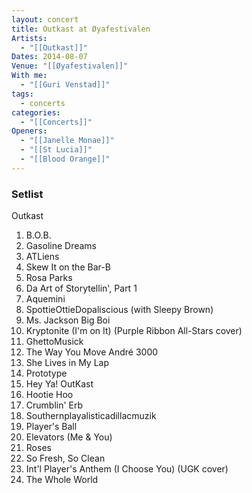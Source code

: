 ```yaml
---
layout: concert
title: Outkast at Øyafestivalen
Artists:
  - "[[Outkast]]"
Dates: 2014-08-07
Venue: "[[Øyafestivalen]]"
With me:
  - "[[Guri Venstad]]"
tags:
  - concerts
categories:
  - "[[Concerts]]"
Openers:
  - "[[Janelle Monae]]"
  - "[[St Lucia]]"
  - "[[Blood Orange]]"
---
```


### Setlist
Outkast
1. B.O.B.
2. Gasoline Dreams
3. ATLiens
4. Skew It on the Bar-B
5. Rosa Parks
6. Da Art of Storytellin', Part 1
7. Aquemini
8. SpottieOttieDopaliscious (with Sleepy Brown)
9. Ms. Jackson
 Big Boi
10. Kryptonite (I'm on It) (Purple Ribbon All-Stars cover)
11. GhettoMusick
12. The Way You Move
André 3000
13. She Lives in My Lap
14. Prototype
15. Hey Ya!
OutKast
16. Hootie Hoo
17. Crumblin' Erb
18. Southernplayalisticadillacmuzik
19. Player's Ball
20. Elevators (Me & You)
21. Roses
22. So Fresh, So Clean
23. Int'l Player's Anthem (I Choose You) (UGK cover)
24. The Whole World
